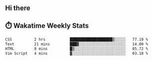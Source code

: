 ## Hi there


## ⏱️ Wakatime Weekly Stats

<!--START_SECTION:waka-->

```txt
CSS          2 hrs           ███████████████████▒░░░░░   77.10 %
Text         21 mins         ███▓░░░░░░░░░░░░░░░░░░░░░   14.00 %
HTML         8 mins          █▒░░░░░░░░░░░░░░░░░░░░░░░   05.72 %
Vim Script   4 mins          ▓░░░░░░░░░░░░░░░░░░░░░░░░   03.18 %
```

<!--END_SECTION:waka-->


<!--
**New-Obscurity/New-Obscurity** is a ✨ _special_ ✨ repository because its `README.md` (this file) appears on your GitHub profile.

Here are some ideas to get you started:

- 🔭 I’m currently working on ...
- 🌱 I’m currently learning ...
- 👯 I’m looking to collaborate on ...
- 🤔 I’m looking for help with ...
- 💬 Ask me about ...
- 📫 How to reach me: ...
- 😄 Pronouns: ...
- ⚡ Fun fact: ...
-->

